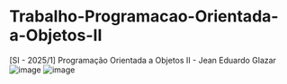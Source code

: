 # Trabalho-Programacao-Orientada-a-Objetos-II
[SI - 2025/1] Programação Orientada a Objetos II - Jean Eduardo Glazar
![image](https://github.com/user-attachments/assets/14c50cca-a25b-4833-ba69-5858de81086f)
![image](https://github.com/user-attachments/assets/8a5b374a-cf01-4a5c-a48b-d8a458f53ea2)
